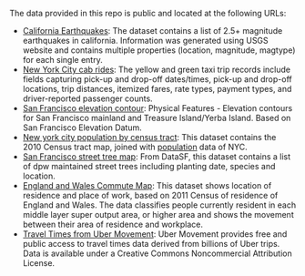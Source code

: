 The data provided in this repo is public and located at the following URLs:
- [California Earthquakes](https://earthquake.usgs.gov/data/data.php): The dataset contains a list of 2.5+ magnitude earthquakes in california. Information was generated using USGS website and contains multiple properties (location, magnitude, magtype) for each single entry.
- [New York City cab rides](http://www.nyc.gov/html/tlc/html/about/trip_record_data.shtml): The yellow and green taxi trip records include fields capturing pick-up and drop-off dates/times, pick-up and drop-off locations, trip distances, itemized fares, rate types, payment types, and driver-reported passenger counts.
- [San Francisco elevation contour](https://data.sfgov.org/Energy-and-Environment/Elevation-Contours/rnbg-2qxw/data): Physical Features - Elevation contours for San Francisco mainland and Treasure Island/Yerba Island. Based on San Francisco Elevation Datum.
- [New york city population by census tract](https://data.cityofnewyork.us/City-Government/2010-Census-Tracts/fxpq-c8ku/data): This dataset contains the 2010 Census tract map, joined with [population](https://data.cityofnewyork.us/City-Government/New-York-City-Population-By-Census-Tracts/37cg-gxjd) data of NYC.
- [San Francisco street tree map](https://data.sfgov.org/City-Infrastructure/Street-Tree-List/tkzw-k3nq/data): From DataSF, this dataset contains a list of dpw maintained street trees including planting date, species and location.
- [England and Wales Commute Map](https://www.nomisweb.co.uk/query/construct/submit.asp?forward=yes&menuopt=201&subcomp=): This dataset shows location of residence and place of work, based on 2011 Census of residence of England and Wales. The data classifies people currently resident in each middle layer super output area, or higher area and shows the movement between their area of residence and workplace.
- [Travel Times from Uber Movement](https://movement.uber.com): Uber Movement provides free and public access to travel times data derived from billions of Uber trips. Data is available under a Creative Commons Noncommercial Attribution License.
